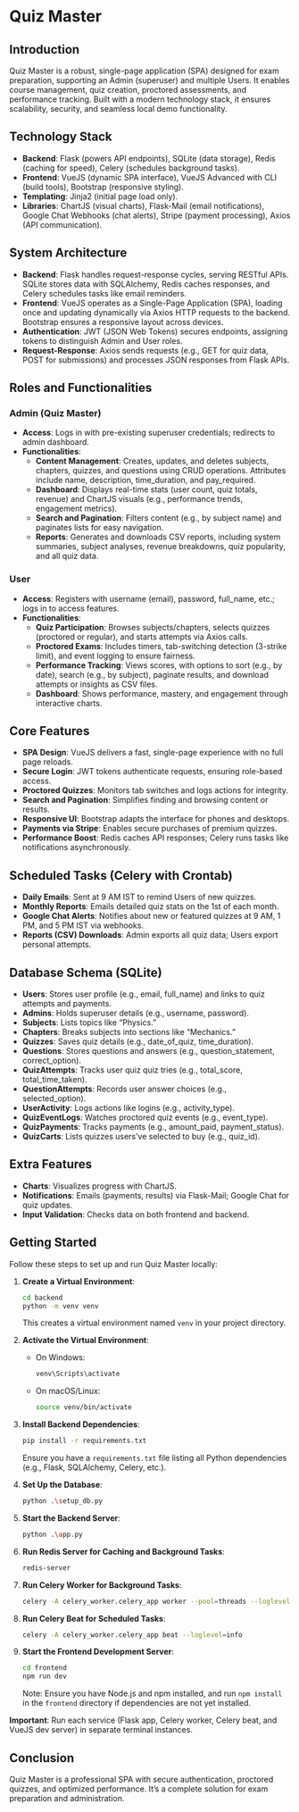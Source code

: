 # Quiz Master

## Introduction
Quiz Master is a robust, single-page application (SPA) designed for exam preparation, supporting an Admin (superuser) and multiple Users. It enables course management, quiz creation, proctored assessments, and performance tracking. Built with a modern technology stack, it ensures scalability, security, and seamless local demo functionality.

## Technology Stack
- **Backend**: Flask (powers API endpoints), SQLite (data storage), Redis (caching for speed), Celery (schedules background tasks).
- **Frontend**: VueJS (dynamic SPA interface), VueJS Advanced with CLI (build tools), Bootstrap (responsive styling).
- **Templating**: Jinja2 (initial page load only).
- **Libraries**: ChartJS (visual charts), Flask-Mail (email notifications), Google Chat Webhooks (chat alerts), Stripe (payment processing), Axios (API communication).

## System Architecture
- **Backend**: Flask handles request-response cycles, serving RESTful APIs. SQLite stores data with SQLAlchemy, Redis caches responses, and Celery schedules tasks like email reminders.
- **Frontend**: VueJS operates as a Single-Page Application (SPA), loading once and updating dynamically via Axios HTTP requests to the backend. Bootstrap ensures a responsive layout across devices.
- **Authentication**: JWT (JSON Web Tokens) secures endpoints, assigning tokens to distinguish Admin and User roles.
- **Request-Response**: Axios sends requests (e.g., GET for quiz data, POST for submissions) and processes JSON responses from Flask APIs.

## Roles and Functionalities

### Admin (Quiz Master)
- **Access**: Logs in with pre-existing superuser credentials; redirects to admin dashboard.
- **Functionalities**:
  - **Content Management**: Creates, updates, and deletes subjects, chapters, quizzes, and questions using CRUD operations. Attributes include name, description, time_duration, and pay_required.
  - **Dashboard**: Displays real-time stats (user count, quiz totals, revenue) and ChartJS visuals (e.g., performance trends, engagement metrics).
  - **Search and Pagination**: Filters content (e.g., by subject name) and paginates lists for easy navigation.
  - **Reports**: Generates and downloads CSV reports, including system summaries, subject analyses, revenue breakdowns, quiz popularity, and all quiz data.

### User
- **Access**: Registers with username (email), password, full_name, etc.; logs in to access features.
- **Functionalities**:
  - **Quiz Participation**: Browses subjects/chapters, selects quizzes (proctored or regular), and starts attempts via Axios calls.
  - **Proctored Exams**: Includes timers, tab-switching detection (3-strike limit), and event logging to ensure fairness.
  - **Performance Tracking**: Views scores, with options to sort (e.g., by date), search (e.g., by subject), paginate results, and download attempts or insights as CSV files.
  - **Dashboard**: Shows performance, mastery, and engagement through interactive charts.

## Core Features
- **SPA Design**: VueJS delivers a fast, single-page experience with no full page reloads.
- **Secure Login**: JWT tokens authenticate requests, ensuring role-based access.
- **Proctored Quizzes**: Monitors tab switches and logs actions for integrity.
- **Search and Pagination**: Simplifies finding and browsing content or results.
- **Responsive UI**: Bootstrap adapts the interface for phones and desktops.
- **Payments via Stripe**: Enables secure purchases of premium quizzes.
- **Performance Boost**: Redis caches API responses; Celery runs tasks like notifications asynchronously.

## Scheduled Tasks (Celery with Crontab)
- **Daily Emails**: Sent at 9 AM IST to remind Users of new quizzes.
- **Monthly Reports**: Emails detailed quiz stats on the 1st of each month.
- **Google Chat Alerts**: Notifies about new or featured quizzes at 9 AM, 1 PM, and 5 PM IST via webhooks.
- **Reports (CSV) Downloads**: Admin exports all quiz data; Users export personal attempts.

## Database Schema (SQLite)
- **Users**: Stores user profile (e.g., email, full_name) and links to quiz attempts and payments.
- **Admins**: Holds superuser details (e.g., username, password).
- **Subjects**: Lists topics like “Physics.”
- **Chapters**: Breaks subjects into sections like “Mechanics.”
- **Quizzes**: Saves quiz details (e.g., date_of_quiz, time_duration).
- **Questions**: Stores questions and answers (e.g., question_statement, correct_option).
- **QuizAttempts**: Tracks user quiz  quiz tries (e.g., total_score, total_time_taken).
- **QuestionAttempts**: Records user answer choices (e.g., selected_option).
- **UserActivity**: Logs actions like logins (e.g., activity_type).
- **QuizEventLogs**: Watches proctored quiz events (e.g., event_type).
- **QuizPayments**: Tracks payments (e.g., amount_paid, payment_status).
- **QuizCarts**: Lists quizzes users’ve selected to buy (e.g., quiz_id).

## Extra Features
- **Charts**: Visualizes progress with ChartJS.
- **Notifications**: Emails (payments, results) via Flask-Mail; Google Chat for quiz updates.
- **Input Validation**: Checks data on both frontend and backend.

## Getting Started
Follow these steps to set up and run Quiz Master locally:

1. **Create a Virtual Environment**:
   ```bash
   cd backend
   python -m venv venv
   ```
   This creates a virtual environment named `venv` in your project directory.

2. **Activate the Virtual Environment**:
   - On Windows:
     ```bash
     venv\Scripts\activate
     ```
   - On macOS/Linux:
     ```bash
     source venv/bin/activate
     ```

3. **Install Backend Dependencies**:
   ```bash
   pip install -r requirements.txt
   ```
   Ensure you have a `requirements.txt` file listing all Python dependencies (e.g., Flask, SQLAlchemy, Celery, etc.).

4. **Set Up the Database**:
   ```bash
   python .\setup_db.py
   ```

5. **Start the Backend Server**:
   ```bash
   python .\app.py
   ```
6. **Run Redis Server for Caching and Background Tasks**:
   ```bash
   redis-server  
   ```

7. **Run Celery Worker for Background Tasks**:
   ```bash
   celery -A celery_worker.celery_app worker --pool=threads --loglevel=info
   ```

8. **Run Celery Beat for Scheduled Tasks**:
   ```bash
   celery -A celery_worker.celery_app beat --loglevel=info
   ```

9. **Start the Frontend Development Server**:
   ```bash
   cd frontend
   npm run dev
   ```
   Note: Ensure you have Node.js and npm installed, and run `npm install` in the `frontend` directory if dependencies are not yet installed.

**Important**: Run each service (Flask app, Celery worker, Celery beat, and VueJS dev server) in separate terminal instances.

## Conclusion
Quiz Master is a professional SPA with secure authentication, proctored quizzes, and optimized performance. It’s a complete solution for exam preparation and administration.
